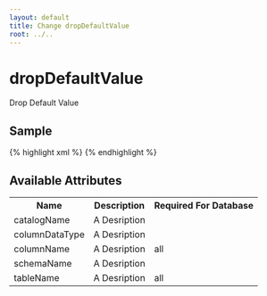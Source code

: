 ```yaml
---
layout: default
title: Change dropDefaultValue
root: ../..
---
```


# dropDefaultValue #

Drop Default Value

## Sample ##

{% highlight xml %}
<dropDefaultValue catalogName="A String"
        columnDataType="A String"
        columnName="A String"
        schemaName="A String"
        tableName="A String"></dropDefaultValue>
{% endhighlight %}

## Available Attributes ##

<table>
<tr><th>Name</th><th>Description</th><th>Required For Database</th></tr>
<tr><td>catalogName</td><td>A Desription</td><td></td></tr>
<tr><td>columnDataType</td><td>A Desription</td><td></td></tr>
<tr><td>columnName</td><td>A Desription</td><td>all</td></tr>
<tr><td>schemaName</td><td>A Desription</td><td></td></tr>
<tr><td>tableName</td><td>A Desription</td><td>all</td></tr>
</table>
